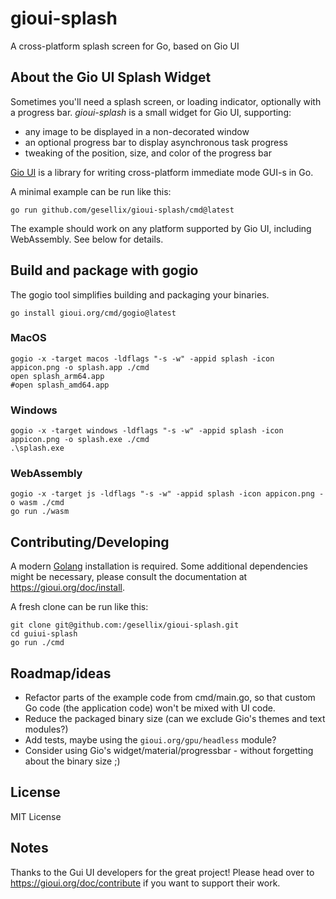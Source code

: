 # gioui-splash

A cross-platform splash screen for Go, based on Gio UI

## About the Gio UI Splash Widget

Sometimes you'll need a splash screen, or loading indicator, optionally with a progress bar.
_gioui-splash_ is a small widget for Gio UI, supporting:

- any image to be displayed in a non-decorated window
- an optional progress bar to display asynchronous task progress
- tweaking of the position, size, and color of the progress bar

[Gio UI](https://gioui.org/) is a library for writing cross-platform immediate mode GUI-s in Go.

A minimal example can be run like this:

```shell
go run github.com/gesellix/gioui-splash/cmd@latest
```

The example should work on any platform supported by Gio UI, including WebAssembly. See below for details.

## Build and package with gogio

The gogio tool simplifies building and packaging your binaries.

```shell
go install gioui.org/cmd/gogio@latest
```

### MacOS

```shell
gogio -x -target macos -ldflags "-s -w" -appid splash -icon appicon.png -o splash.app ./cmd
open splash_arm64.app 
#open splash_amd64.app 
```

### Windows

```shell
gogio -x -target windows -ldflags "-s -w" -appid splash -icon appicon.png -o splash.exe ./cmd
.\splash.exe
```

### WebAssembly

```shell
gogio -x -target js -ldflags "-s -w" -appid splash -icon appicon.png -o wasm ./cmd
go run ./wasm
```

## Contributing/Developing

A modern [Golang](https://go.dev/dl/) installation is required. Some additional dependencies might be necessary, please consult the documentation at https://gioui.org/doc/install.

A fresh clone can be run like this:

```shell
git clone git@github.com:/gesellix/gioui-splash.git
cd guiui-splash
go run ./cmd
```

## Roadmap/ideas

- Refactor parts of the example code from cmd/main.go, so that custom Go code (the application code) won't be mixed with UI code.
- Reduce the packaged binary size (can we exclude Gio's themes and text modules?)
- Add tests, maybe using the `gioui.org/gpu/headless` module?
- Consider using Gio's widget/material/progressbar - without forgetting about the binary size ;)

## License

MIT License

## Notes

Thanks to the Gui UI developers for the great project! Please head over to https://gioui.org/doc/contribute if you want to support their work.
